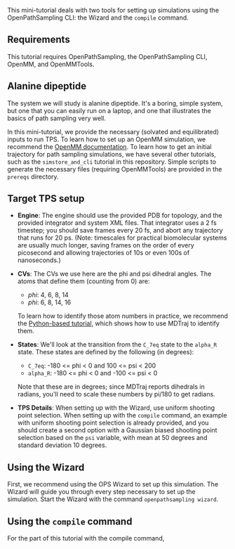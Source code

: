 This mini-tutorial deals with two tools for setting up simulations using the
OpenPathSampling CLI: the Wizard and the `compile` command.


## Requirements

This tutorial requires OpenPathSampling, the OpenPathSampling CLI, OpenMM, and
OpenMMTools.

## Alanine dipeptide

The system we will study is alanine dipeptide. It's a boring, simple system,
but one that you can easily run on a laptop, and one that illustrates the
basics of path sampling very well.

In this mini-tutorial, we provide the necessary (solvated and equilibrated)
inputs to run TPS. To learn how to set up an OpenMM simulation, we recommend
the [OpenMM documentation](http://docs.openmm.org). To learn how to get an
initial trajectory for path sampling simulations, we have several other
tutorials, such as the `simstore_and_cli` tutorial in this repository. Simple
scripts to generate the necessary files (requiring OpenMMTools) are provided in
the `prereqs` directory.


## Target TPS setup

* **Engine**: The engine should use the provided PDB for topology, and the
  provided integrator and system XML files. That integrator uses a 2 fs
  timestep; you should save frames every 20 fs, and abort any trajectory that
  runs for 20 ps. (Note: timescales for practical biomolecular systems are
  usually much longer, saving frames on the order of every picosecond and
  allowing trajectories of 10s or even 100s of nanoseconds.)
* **CVs**: The CVs we use here are the phi and psi dihedral angles. The atoms
  that define them (counting from 0) are:

  * *phi*: 4, 6, 8, 14
  * *phi*: 6, 8, 14, 16

  To learn how to identify those atom numbers in practice, we recommend the
  [Python-based tutorial](http://github.com/openpathsampling/ops_tutorial),
  which shows how to use MDTraj to identify them.

* **States**: We'll look at the transition from the `C_7eq` state to the
  `alpha_R` state. These states are defined by the following (in degrees):

  * `C_7eq`: -180 <= phi < 0  and 100 <= psi < 200
  * `alpha_R`: -180 <= phi < 0 and -100 <= psi < 0

  Note that these are in degrees; since MDTraj reports dihedrals in radians,
  you'll need to scale these numbers by pi/180 to get radians.

* **TPS Details**: When setting up with the Wizard, use uniform shooting point
  selection. When setting up with the ``compile`` command, an example with
  uniform shooting point selection is already provided, and you should create a
  second option with a Gaussian biased shooting point selection based on the
  `psi` variable, with mean at 50 degrees and standard deviation 10 degrees.

## Using the Wizard

First, we recommend using the OPS Wizard to set up this simulation. The Wizard
will guide you through every step necessary to set up the simulation. Start the
Wizard with the command `openpathsampling wizard`.

## Using the `compile` command

For the part of this tutorial with the compile command, 
